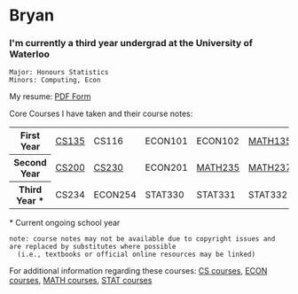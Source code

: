 # Bryan

### I'm currently a third year undergrad at the University of Waterloo

```
Major: Honours Statistics
Minors: Computing, Econ
```

My resume: [PDF Form](https://github.com/SomeArbitraryMathMajor/SomeArbitraryMathMajor/files/9155858/BryanZang__Resume.pdf)

Core Courses I have taken and their course notes:
<table>
  <tr>
    <th>First Year</th>
    <td><a href="https://student.cs.uwaterloo.ca/~cs135/smods/topics/">CS135</a></td>
    <td>CS116</td>
    <td>ECON101</td>
    <td>ECON102</td>
    <td><a href="https://github.com/SomeArbitraryMathMajor/SomeArbitraryMathMajor/tree/MATH">MATH135</a></td>
    <td><a href="https://open.math.uwaterloo.ca/1">MATH136</a></td>
    <td><a href="https://github.com/SomeArbitraryMathMajor/SomeArbitraryMathMajor/tree/MATH">MATH137</a></td>
    <td><a href="https://github.com/SomeArbitraryMathMajor/SomeArbitraryMathMajor/tree/MATH">MATH138</a></td>
  </tr>
    <th>Second Year</th>
    <td><a href="https://student.cs.uwaterloo.ca/~cs200/">CS200</a></td>
    <td><a href="https://student.cs.uwaterloo.ca/~cs230/s22/lectures.shtml">CS230</a></td>
    <td>ECON201</td>
    <td><a href="https://github.com/SomeArbitraryMathMajor/SomeArbitraryMathMajor/tree/MATH">MATH235</a></td>
    <td><a href="https://github.com/SomeArbitraryMathMajor/SomeArbitraryMathMajor/tree/MATH">MATH237</a></td>
    <td><a href="https://github.com/SomeArbitraryMathMajor/SomeArbitraryMathMajor/tree/MATH">MATH239</a></td>
    <td><a href="https://github.com/SomeArbitraryMathMajor/SomeArbitraryMathMajor/tree/STAT">STAT230</a></td>
    <td><a href="https://github.com/SomeArbitraryMathMajor/SomeArbitraryMathMajor/tree/STAT">STAT231</a></td>
    <td><a href="https://github.com/SomeArbitraryMathMajor/SomeArbitraryMathMajor/tree/STAT">STAT333</a></td>
  </tr>
  <tr>
    <th>Third Year *</th>
    <td>CS234</td>
    <td>ECON254</td>
    <td>STAT330</td>
    <td>STAT331</td>
    <td>STAT332</td>
  </tr>
</table>

\* Current ongoing school year

```
note: course notes may not be available due to copyright issues and are replaced by substitutes where possible
  (i.e., textbooks or official online resources may be linked)
```

For additional information regarding these courses: <a href="https://ucalendar.uwaterloo.ca/2021/COURSE/course-CS.html">CS courses</a>, <a href="https://ucalendar.uwaterloo.ca/2223/COURSE/course-ECON.html">ECON courses</a>, <a href="https://ucalendar.uwaterloo.ca/2021/COURSE/course-MATH.html">MATH courses</a>, <a href="https://ucalendar.uwaterloo.ca/2021/COURSE/course-STAT.html">STAT courses</a>
